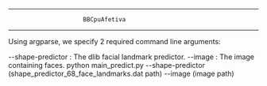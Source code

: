 *************************************************************
                         BBCpuAfetiva
*************************************************************
Using argparse, we specify 2 required command line arguments:

--shape-predictor : The dlib facial landmark predictor.
--image : The image containing faces.
python main_predict.py
--shape-predictor (shape_predictor_68_face_landmarks.dat path)
--image (image path)
